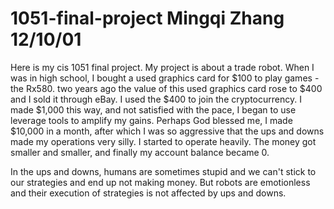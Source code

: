 # 1051-final-project Mingqi Zhang 12/10/01
Here is my cis 1051 final project.
My project is about a trade robot. 
When I was in high school, I bought a used graphics card for $100 to play games - the Rx580. two years ago the value of this used graphics card rose to $400 and I sold it through eBay. I used the $400 to join the cryptocurrency. I made $1,000 this way, and not satisfied with the pace, I began to use leverage tools to amplify my gains. Perhaps God blessed me, I made $10,000 in a month, after which I was so aggressive that the ups and downs made my operations very silly. I started to operate heavily. The money got smaller and smaller, and finally my account balance became 0.

In the ups and downs, humans are sometimes stupid and we can't stick to our strategies and end up not making money. But robots are emotionless and their execution of strategies is not affected by ups and downs.

